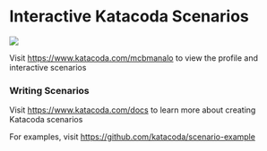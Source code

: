 # Interactive Katacoda Scenarios

[![](http://shields.katacoda.com/katacoda/mcbmanalo/count.svg)](https://www.katacoda.com/mcbmanalo "Get your profile on Katacoda.com")

Visit https://www.katacoda.com/mcbmanalo to view the profile and interactive scenarios

### Writing Scenarios
Visit https://www.katacoda.com/docs to learn more about creating Katacoda scenarios

For examples, visit https://github.com/katacoda/scenario-example
